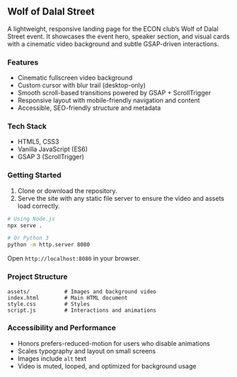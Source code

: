 ## Wolf of Dalal Street

A lightweight, responsive landing page for the ECON club’s Wolf of Dalal Street event. It showcases the event hero, speaker section, and visual cards with a cinematic video background and subtle GSAP-driven interactions.

### Features
- Cinematic fullscreen video background
- Custom cursor with blur trail (desktop-only)
- Smooth scroll-based transitions powered by GSAP + ScrollTrigger
- Responsive layout with mobile-friendly navigation and content
- Accessible, SEO-friendly structure and metadata

### Tech Stack
- HTML5, CSS3
- Vanilla JavaScript (ES6)
- GSAP 3 (ScrollTrigger)

### Getting Started
1. Clone or download the repository.
2. Serve the site with any static file server to ensure the video and assets load correctly.

```bash
# Using Node.js
npx serve .

# Or Python 3
python -m http.server 8080
```

Open `http://localhost:8080` in your browser.

### Project Structure
```
assets/           # Images and background video
index.html        # Main HTML document
style.css         # Styles
script.js         # Interactions and animations
```

### Accessibility and Performance
- Honors prefers-reduced-motion for users who disable animations
- Scales typography and layout on small screens
- Images include `alt` text
- Video is muted, looped, and optimized for background usage



